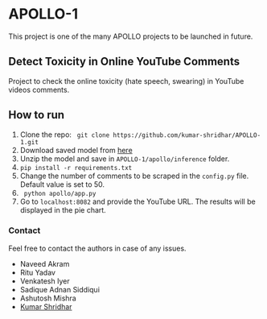 # APOLLO-1
This project is one of the many APOLLO projects to be launched in future.

## Detect Toxicity in Online YouTube Comments
Project to check the online toxicity (hate speech, swearing) in YouTube videos comments.

## How to run

1. Clone the repo: ``` git clone https://github.com/kumar-shridhar/APOLLO-1.git``` 
2. Download saved model from [here](https://drive.google.com/open?id=1fXsd0hyf84AB2QRRnBgsMXeH_tEplHxC)
3. Unzip the model and save in ```APOLLO-1/apollo/inference``` folder.
4. ```pip install -r requirements.txt```
5. Change the number of comments to be scraped in the ```config.py``` file. Default value is set to 50.
5. ``` python apollo/app.py```
6. Go to ```localhost:8082``` and provide the YouTube URL. The results will be displayed in the pie chart.


### Contact
Feel free to contact the authors in case of any issues. 
* Naveed Akram
* Ritu Yadav
* Venkatesh Iyer 
* Sadique Adnan Siddiqui
* Ashutosh Mishra
* [Kumar Shridhar](shridhar.stark@gmail.com)
